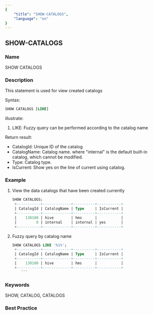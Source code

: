 ```yaml
---
{
    "title": "SHOW-CATALOGS",
    "language": "en"
}
---
```


## SHOW-CATALOGS

### Name

SHOW CATALOGS

### Description

This statement is used for view created catalogs

Syntax:

```sql
SHOW CATALOGS [LIKE]
```

illustrate:

1. LIKE: Fuzzy query can be performed according to the catalog name


Return result:

* CatalogId: Unique ID of the catalog
* CatalogName: Catalog name. where "internal" is the default built-in catalog, which cannot be modified.
* Type: Catalog type.
* IsCurrent: Show yes on the line of current using catalog.

### Example

1. View the data catalogs that have been created currently

   ```sql
   SHOW CATALOGS;
    +-----------+-------------+----------+-----------+
    | CatalogId | CatalogName | Type     | IsCurrent |
    +-----------+-------------+----------+-----------+
    |    130100 | hive        | hms      |           |
    |         0 | internal    | internal | yes       |
    +-----------+-------------+----------+-----------+
   	```

2. Fuzzy query by catalog name

   ```sql
   SHOW CATALOGS LIKE 'hi%';
    +-----------+-------------+----------+-----------+
    | CatalogId | CatalogName | Type     | IsCurrent |
    +-----------+-------------+----------+-----------+
    |    130100 | hive        | hms      |           |
    +-----------+-------------+----------+-----------+
       ```
   
### Keywords

SHOW, CATALOG, CATALOGS

### Best Practice

